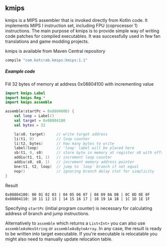 kmips
-----

kmips is a MIPS assembler that is invoked directly from Kotlin code. It implements 
MIPS I instruction set, including FPU (coprocessor 1) instructions. The main purpose of kmips
is to provide simple way of writing code patches for compiled executables. It was successfully used 
in few fan translations and game modding projects.


kmips is available from Maven Central repository
```groovy
compile "com.kotcrab.kmips:kmips:1.1"
```

##### Example code 
Fill 32 bytes of memory at address 0x08804100 with incrementing value
```kotlin
import kmips.Label
import kmips.Reg.*
import kmips.assemble

assemble(startPc = 0x8804000) {
    val loop = Label()
    val target = 0x08804100
    val bytes = 32

    la(s0, target)     // write target address
    li(t1, 0)          // loop counter
    li(t2, bytes)      // how many bytes to write
    label(loop)        // 'loop' label will be placed here
    sb(t1, 0, s0)      // store byte in memory at register s0 with offset 0
    addiu(t1, t1, 1)   // increment loop counter
    addiu(s0, s0, 1)   // increment memory address pointer
    bne(t1, t2, loop)  // jump to `loop` branch if not equal
    nop()              // ignoring branch delay slot for simplicity
}
```
Result
```
0x08804100: 00 01 02 03 | 04 05 06 07 | 08 09 0A 0B | 0C 0D 0E 0F
0x08804110: 10 11 12 13 | 14 15 16 17 | 18 19 1A 1B | 1C 1D 1E 1F
```

Specifying `startPc` (initial program counter) is necessary for calculating address of branch and jump instructions.

Alternatively to `assemble` which returns a `List<Int>` you can also use `assembleAsHexString` or 
`assembleAsByteArray`. In any case, the result is ready to be written 
into target executable. If you're executable is relocatable you might also need to manually update
relocation table. 
 
